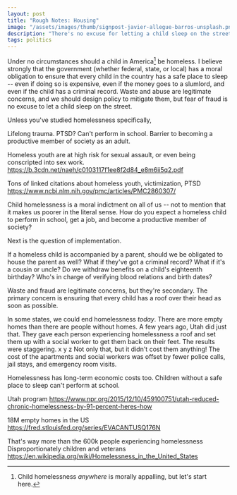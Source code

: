 ```yaml
---
layout: post
title: "Rough Notes: Housing"
image: "/assets/images/thumb/signpost-javier-allegue-barros-unsplash.png"
description: "There's no excuse for letting a child sleep on the street"
tags: politics
---
```


Under no circumstances should a child in America[^1] be homeless. I believe strongly that the government (whether federal, state, or local) has a moral obligation to ensure that every child in the country has a safe place to sleep -- even if doing so is expensive, even if the money goes to a slumlord, and even if the child has a criminal record. Waste and abuse are legitimate concerns, and we should design policy to mitigate them, but fear of fraud is no excuse to let a child sleep on the street.

[^1]: Child homelessness *anywhere* is morally appalling, but let's start here.




Unless you've studied homelessness specifically,





Lifelong trauma. PTSD? Can't perform in school. Barrier to becoming a productive member of society as an adult.


Homeless youth are at high risk for sexual assault, or even being conscripted into sex work.
https://b.3cdn.net/naeh/c0103117f1ee8f2d84_e8m6ii5q2.pdf



Tons of linked citations about homeless youth, victimization, PTSD
https://www.ncbi.nlm.nih.gov/pmc/articles/PMC2860307/

Child homelessness is a moral indictment on all of us -- not to mention that it makes us poorer in the literal sense. How do you expect a homeless child to perform in school, get a job, and become a productive member of society?









Next is the question of implementation.

If a homeless child is accompanied by a parent, should we be obligated to house the parent as well? What if they've got a criminal record? What if it's a cousin or uncle? Do we withdraw benefits on a child's eighteenth birthday? Who's in charge of verifying blood relations and birth dates?




Waste and fraud are legitimate concerns, but they're secondary. The primary concern is ensuring that every child has a roof over their head as soon as possible.





In some states, we could end homelessness *today*. There are more empty homes than there are people without homes. A few years ago, Utah did just that. They gave each person experiencing homelessness a roof and set them up with a social worker to get them back on their feet. The results were staggering.
x
y
z
Not only that, but it didn't cost them anything! The cost of the apartments and social workers was offset by fewer police calls, jail stays, and emergency room visits.

Homelessness has long-term economic costs too. Children without a safe place to sleep can't perform at school.

Utah program
https://www.npr.org/2015/12/10/459100751/utah-reduced-chronic-homelessness-by-91-percent-heres-how

18M empty homes in the US
https://fred.stlouisfed.org/series/EVACANTUSQ176N

That's way more than the 600k people experiencing homelessness
Disproportionately children and veterans
https://en.wikipedia.org/wiki/Homelessness_in_the_United_States
